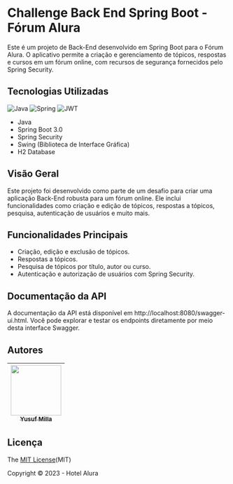 # Challenge Back End Spring Boot - Fórum Alura

Este é um projeto de Back-End desenvolvido em Spring Boot para o Fórum Alura. O aplicativo permite a criação e gerenciamento de tópicos, respostas e cursos em um fórum online, com recursos de segurança fornecidos pelo Spring Security.

## Tecnologias Utilizadas

![Java](https://img.shields.io/badge/java-%23ED8B00.svg?style=for-the-badge&logo=openjdk&logoColor=white)
![Spring](https://img.shields.io/badge/spring-%236DB33F.svg?style=for-the-badge&logo=spring&logoColor=white)
![JWT](https://img.shields.io/badge/JWT-black?style=for-the-badge&logo=JSON%20web%20tokens)

- Java
- Spring Boot 3.0
- Spring Security
- Swing (Biblioteca de Interface Gráfica)
- H2 Database

## Visão Geral

Este projeto foi desenvolvido como parte de um desafio para criar uma aplicação Back-End robusta para um fórum online. Ele inclui funcionalidades como criação e edição de tópicos, respostas a tópicos, pesquisa, autenticação de usuários e muito mais.

## Funcionalidades Principais

- Criação, edição e exclusão de tópicos.
- Respostas a tópicos.
- Pesquisa de tópicos por título, autor ou curso.
- Autenticação e autorização de usuários com Spring Security.

## Documentação da API

A documentação da API está disponível em http://localhost:8080/swagger-ui.html. Você pode explorar e testar os endpoints diretamente por meio desta interface Swagger.

## Autores

| [<img src="https://avatars.githubusercontent.com/u/48777873?v=4" width=115><br><sub>Yusuf Milla</sub>](https://github.com/damhafi) |
| :--------------------------------------------------------------------------------------------------------------------------------: |

## Licença

The [MIT License](/LICENSE)(MIT)

Copyright :copyright: 2023 - Hotel Alura
